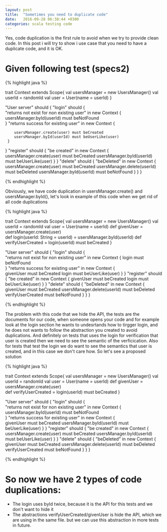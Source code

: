 ```yaml
---
layout: post
title:  "Sometimes you need to duplicate code"
date:   2016-09-28 06:38:44 +0300
categories: scala testing code
---
```

<p>
Yes, code duplication is the first rule to avoid when we try to provide clean code. In this post i will try to show i use case that you need to have a duplicate code, and it is OK.
</p>

# Given following test (specs2)
{% highlight java %}

trait Context extends Scope{
   val usersManager = new UsersManager()
   val userId = randomId
   val user  = User(name = userId)
}

"User server" should {
   "login" should {   
     "returns not exist for non existing user" in new Context {
        usersManager.byId(userId) must beNotFound  
     }
     "returns success for existing user" in new Context {
        
        usersManager.create(user) must beCreated
        usersManager.byId(userId) must beUserLike(user)
     }
   }
   "register" should {
    "be created" in new Context {
      usersManager.create(user) must beCreated
      usersManager.byId(userId) must beUserLike(user)
    }
  }
  "delete" should {
    "beDeleted" in new Context {
      usersManager.create(user) must beCreated
      usersManager.delete(userId) must beDeleted
      usersManager.byId(userId) must beNotFound
    }
  }
}

{% endhighlight %}

<p>
Obviously, we have code duplication in usersManager.create() and usersManager.byId(), let's look in example of this code when we get rid of all code duplications
</p>

{% highlight java %}

trait Context extends Scope{
   val usersManager = new UsersManager()
   val userId = randomId
   val user  = User(name = userId)
   def givenUser = usersManager.create(user)  
   def login(userId: String = userId) = usersManager.byId(userId)
   def verifyUserCreated = login(userId) must beCreated
}

"User server" should {
   "login" should {   
     "returns not exist for non existing user" in new Context {
        login must beNotFound  
     }
     "returns success for existing user" in new Context {        
        givenUser must beCreated
        login must beUserLike(user)
     }
   }
   "register" should {
    "be created" in new Context {
      givenUser must beCreated
      login must beUserLike(user)
    }
  }
  "delete" should {
    "beDeleted" in new Context {
      givenUser must beCreated
      usersManager.delete(userId) must beDeleted
      verifyUserCreated must beNotFound
    }
  }
}

{% endhighlight %}

<p>
The problem with this code that we hide the API, the tests are the documents for our code, when someone opens your code and for example look at the login section he wants to undesrtands how to tirgger login, and he does not wants to follow the abstraction you created to avoid duplications.
And definitely on tests that uses the login for verification that user is created then we need to see the semantic of the verficication.
Also for tests that test the login we do want to see the semantics that user is created, and in this case we don't care how. So let's see a proposed solution
</p>

{% highlight java %}

trait Context extends Scope{
   val usersManager = new UsersManager()
   val userId = randomId
   val user  = User(name = userId)
   def givenUser = usersManager.create(user)  
   def verifyUserCreated = login(userId) must beCreated
}

"User server" should {
   "login" should {   
     "returns not exist for non existing user" in new Context {
        usersManager.byId(userId) must beNotFound  
     }
     "returns success for existing user" in new Context {        
        givenUser must beCreated
        usersManager.byId(userId) must beUserLike(user)
     }
   }
   "register" should {
    "be created" in new Context {
      usersManager.create(user)  must beCreated
      usersManager.byId(userId) must beUserLike(user)
    }
  }
  "delete" should {
    "beDeleted" in new Context {
      givenUser must beCreated
      usersManager.delete(userId) must beDeleted
      verifyUserCreated must beNotFound
    }
  }
}

{% endhighlight %}

# So now we have 2 types of code duplications:
* The login uses byId twice, because it is the API for this tests and we don't want to hide it
* The abstractions verifyUserCreated/givenUser is hide the API, which we are using in the same file. but we can use this abstraction in more tests in future.
